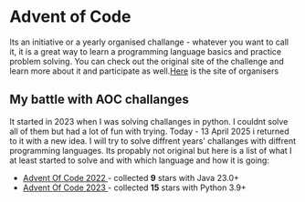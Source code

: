 # Advent of Code
<p>Its an initiative or a yearly organised challange - whatever you want to call it, it is a great way to learn a programming language basics and practice problem solving. You can check out the original site of the challenge and learn more about it and participate as well.<a href ="https://adventofcode.com/">Here</a> is the site of organisers</p>

## My battle with AOC challanges
<p> It started in 2023 when I was solving challanges in python. I couldnt solve all of them but had a lot of fun with trying. Today - 13 April 2025 i returned to it with a new idea. I will try to solve diffrent years' challanges with diffrent programming languages. Its propably not original but here is a list of what I at least started to solve and with which language and how it is going:</p>

<ul>
  <li> <a href=https://adventofcode.com/2022> Advent Of Code 2022 </a> - collected <strong>9</strong> stars with Java 23.0+ </li>
  <li> <a href=https://adventofcode.com/2023> Advent Of Code 2023 </a> - collected <strong>15</strong> stars with Python 3.9+ </li>
</ul>
